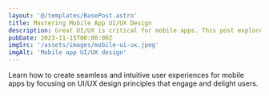 ```yaml
---
layout: '@/templates/BasePost.astro'
title: Mastering Mobile App UI/UX Design
description: Great UI/UX is critical for mobile apps. This post explores the best practices for designing intuitive, user-friendly mobile app interfaces.
pubDate: 2023-11-15T00:00:00Z
imgSrc: '/assets/images/mobile-ui-ux.jpeg'
imgAlt: 'Mobile app UI/UX design'
---
```


Learn how to create seamless and intuitive user experiences for mobile apps by focusing on UI/UX design principles that engage and delight users.
